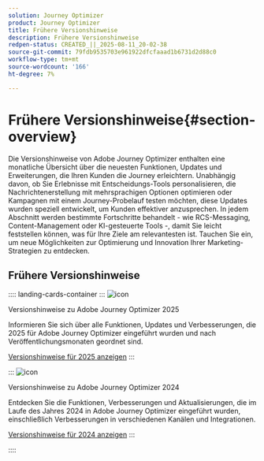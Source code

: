 ```yaml
---
solution: Journey Optimizer
product: Journey Optimizer
title: Frühere Versionshinweise
description: Frühere Versionshinweise
redpen-status: CREATED_||_2025-08-11_20-02-38
source-git-commit: 79fdb9535703e961922dfcfaaad1b6731d2d88c0
workflow-type: tm+mt
source-wordcount: '166'
ht-degree: 7%

---
```



# Frühere Versionshinweise{#section-overview}

Die Versionshinweise von Adobe Journey Optimizer enthalten eine monatliche Übersicht über die neuesten Funktionen, Updates und Erweiterungen, die Ihren Kunden die Journey erleichtern. Unabhängig davon, ob Sie Erlebnisse mit Entscheidungs-Tools personalisieren, die Nachrichtenerstellung mit mehrsprachigen Optionen optimieren oder Kampagnen mit einem Journey-Probelauf testen möchten, diese Updates wurden speziell entwickelt, um Kunden effektiver anzusprechen. In jedem Abschnitt werden bestimmte Fortschritte behandelt - wie RCS-Messaging, Content-Management oder KI-gesteuerte Tools -, damit Sie leicht feststellen können, was für Ihre Ziele am relevantesten ist. Tauchen Sie ein, um neue Möglichkeiten zur Optimierung und Innovation Ihrer Marketing-Strategien zu entdecken.

## Frühere Versionshinweise

:::: landing-cards-container
:::
![icon](https://cdn.experienceleague.adobe.com/icons/list-check.svg?lang=de)

Versionshinweise zu Adobe Journey Optimizer 2025

Informieren Sie sich über alle Funktionen, Updates und Verbesserungen, die 2025 für Adobe Journey Optimizer eingeführt wurden und nach Veröffentlichungsmonaten geordnet sind.

[Versionshinweise für 2025 anzeigen](../using/rn/release-notes-2025.md)
:::

:::
![icon](https://cdn.experienceleague.adobe.com/icons/list-check.svg?lang=de)

Versionshinweise zu Adobe Journey Optimizer 2024

Entdecken Sie die Funktionen, Verbesserungen und Aktualisierungen, die im Laufe des Jahres 2024 in Adobe Journey Optimizer eingeführt wurden, einschließlich Verbesserungen in verschiedenen Kanälen und Integrationen.

[Versionshinweise für 2024 anzeigen](../using/rn/release-notes-2024.md)
:::

::::
